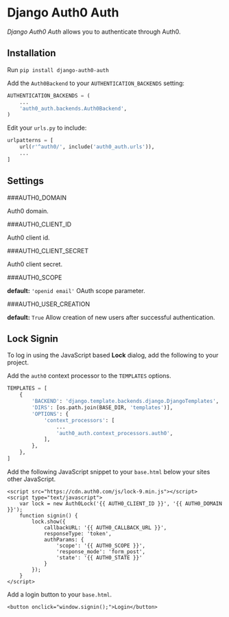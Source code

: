 Django Auth0 Auth
=================

*Django Auth0 Auth* allows you to authenticate through Auth0.

Installation
------------

Run `pip install django-auth0-auth`

Add the `Auth0Backend` to your `AUTHENTICATION_BACKENDS` setting:

```python
AUTHENTICATION_BACKENDS = (
    ...
    'auth0_auth.backends.Auth0Backend',
)
```

Edit your `urls.py` to include:

```python
urlpatterns = [
    url(r'^auth0/', include('auth0_auth.urls')),
    ...
]
```


Settings
--------

###AUTH0_DOMAIN

Auth0 domain.

###AUTH0_CLIENT_ID

Auth0 client id.


###AUTH0_CLIENT_SECRET

Auth0 client secret.


###AUTH0_SCOPE

**default:** `'openid email'`
OAuth scope parameter.


###AUTH0_USER_CREATION

**default:** `True`
Allow creation of new users after successful authentication.


Lock Signin
----------------
To log in using the JavaScript based **Lock** dialog, add the following to your project.


Add the `auth0` context processor to the `TEMPLATES` options.

```python
TEMPLATES = [
    {
        'BACKEND': 'django.template.backends.django.DjangoTemplates',
        'DIRS': [os.path.join(BASE_DIR, 'templates')],
        'OPTIONS': {
            'context_processors': [
                ...
                'auth0_auth.context_processors.auth0',
            ],
        },
    },
]
```

Add the following JavaScript snippet to your `base.html` below your sites other JavaScript.

    <script src="https://cdn.auth0.com/js/lock-9.min.js"></script>
    <script type="text/javascript">
        var lock = new Auth0Lock('{{ AUTH0_CLIENT_ID }}', '{{ AUTH0_DOMAIN }}');
        function signin() {
            lock.show({
                callbackURL: '{{ AUTH0_CALLBACK_URL }}',
                responseType: 'token',
                authParams: {
                    'scope': '{{ AUTH0_SCOPE }}',
                    'response_mode': 'form_post',
                    'state': '{{ AUTH0_STATE }}'
                }
            });
        }
    </script>

Add a login button to your `base.html`.

    <button onclick="window.signin();">Login</button>
